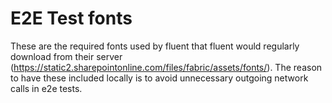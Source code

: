 # E2E Test fonts

These are the required fonts used by fluent that fluent would regularly download from their server (<https://static2.sharepointonline.com/files/fabric/assets/fonts/>).
The reason to have these included locally is to avoid unnecessary outgoing network calls in e2e tests.
